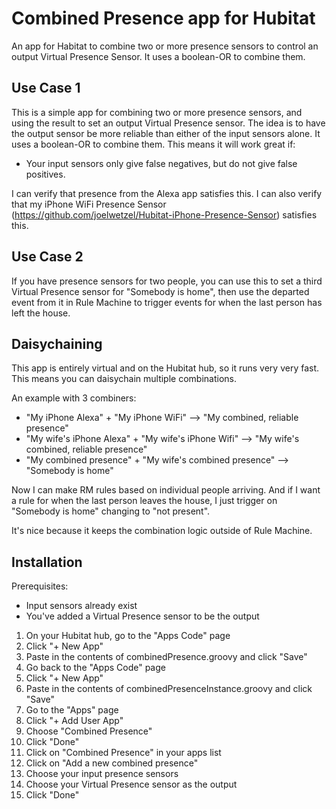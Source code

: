 # Combined Presence app for Hubitat
An app for Habitat to combine two or more presence sensors to control an output Virtual Presence Sensor.  It uses a boolean-OR to combine them.

## Use Case 1
This is a simple app for combining two or more presence sensors, and using the result to set an output Virtual Presence sensor.  The idea is to have the output sensor be more reliable than either of the input sensors alone.  It uses a boolean-OR to combine them.  This means it will work great if:

- Your input sensors only give false negatives, but do not give false positives.

I can verify that presence from the Alexa app satisfies this.  I can also verify that my iPhone WiFi Presence Sensor (https://github.com/joelwetzel/Hubitat-iPhone-Presence-Sensor) satisfies this.

## Use Case 2
If you have presence sensors for two people, you can use this to set a third Virtual Presence sensor for "Somebody is home", then use the departed event from it in Rule Machine to trigger events for when the last person has left the house.

## Daisychaining
This app is entirely virtual and on the Hubitat hub, so it runs very very fast.  This means you can daisychain multiple combinations.

An example with 3 combiners:
- "My iPhone Alexa" + "My iPhone WiFi" --> "My combined, reliable presence"
- "My wife's iPhone Alexa" + "My wife's iPhone Wifi" --> "My wife's combined, reliable presence"
- "My combined presence" + "My wife's combined presence" --> "Somebody is home"

Now I can make RM rules based on individual people arriving. And if I want a rule for when the last person leaves the house, I just trigger on "Somebody is home" changing to "not present".

It's nice because it keeps the combination logic outside of Rule Machine.

## Installation

Prerequisites:
- Input sensors already exist
- You've added a Virtual Presence sensor to be the output

1. On your Hubitat hub, go to the "Apps Code" page
2. Click "+ New App"
3. Paste in the contents of combinedPresence.groovy and click "Save"
4. Go back to the "Apps Code" page
5. Click "+ New App"
6. Paste in the contents of combinedPresenceInstance.groovy and click "Save"
7. Go to the "Apps" page
8. Click "+ Add User App"
9. Choose "Combined Presence"
10. Click "Done"
11. Click on "Combined Presence" in your apps list
12. Click on "Add a new combined presence"
13. Choose your input presence sensors
14. Choose your Virtual Presence sensor as the output
15. Click "Done"
